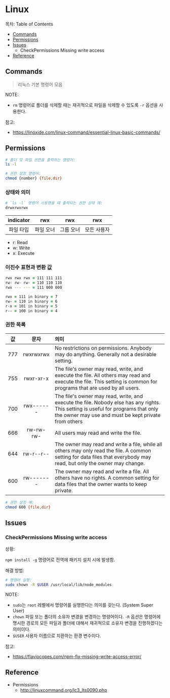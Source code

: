 # Linux

목차: Table of Contents

- [Commands](Commands)
- [Permissions](#Permissions)
- [Issues](#Issues)
  - CheckPermissions Missing write access
- [Reference](#Reference)

## Commands

> 리눅스 기본 명령어 모음

NOTE:

- `rm` 명령어로 폴더를 삭제할 때는 재귀적으로 파일을 삭제할 수 있도록 `-r` 옵션을 사용한다.

참고:

- https://linoxide.com/linux-command/essential-linux-basic-commands/

## Permissions

```zsh
# 폴더 및 파일 권한을 출력하는 명령어:
ls -l

# 권한 설정 명령어:
chmod {number} {file,dir}
```

### 상태와 의미

```zsh
# `ls -l` 명령어 사용했을 때 출력되는 권한 상태 예:
drwxrwxrwx
```

| indicator |    rwx    |    rwx    |     rwx     |
| :-------: | :-------: | :-------: | :---------: |
| 파일 타입 | 파일 오너 | 그룹 오너 | 모든 사용자 |

- r: Read
- w: Write
- x: Execute

### 이진수 표현과 변환 값

```zsh
rwx rwx rwx = 111 111 111
rw- rw- rw- = 110 110 110
rwx --- --- = 111 000 000

rwx = 111 in binary = 7
rw- = 110 in binary = 6
r-x = 101 in binary = 5
r-- = 100 in binary = 4
```

### 권한 목록

| 값  |   문자    | 의미                                                                                                                                                                                     |
| :-: | :-------: | :--------------------------------------------------------------------------------------------------------------------------------------------------------------------------------------- |
| 777 | rwxrwxrwx | No restrictions on permissions. Anybody may do anything. Generally not a desirable setting.                                                                                              |
| 755 | rwxr-xr-x | The file's owner may read, write, and execute the file. All others may read and execute the file. This setting is common for programs that are used by all users.                        |
| 700 | rwx------ | The file's owner may read, write, and execute the file. Nobody else has any rights. This setting is useful for programs that only the owner may use and must be kept private from others |
| 666 | rw-rw-rw- | All users may read and write the file.                                                                                                                                                   |
| 644 | rw-r--r-- | The owner may read and write a file, while all others may only read the file. A common setting for data files that everybody may read, but only the owner may change.                    |
| 600 | rw------- | The owner may read and write a file. All others have no rights. A common setting for data files that the owner wants to keep private.                                                    |

```zsh
# 권한 설정 예:
chmod 600 {file,dir}
```

## Issues

### CheckPermissions Missing write access

상황:

`npm install -g` 명령어로 전역에 패키지 설치 시에 발생함.

해결 방법:

```zsh
# 명령어 실행:
sudo chown -R $USER /usr/local/lib/node_modules
```

NOTE:

- `sudo`는 `root` 레벨에서 명령어를 실행한다는 의미를 갖는다. (System Super User)
- `chown` 파일 또는 폴더의 소유자 변경을 변경하는 명령어이다. `-R` 옵션은 명령어에 명시한 경로의 모든 파일과 폴더에 대해서 재귀적으로 소유자 변경을 진행하겠다는 의미이다.
- `$USER` 사용자 이름으로 치환하는 환경 변수이다.

참고:

- https://flaviocopes.com/npm-fix-missing-write-access-error/

## Reference

- Permissions
  - http://linuxcommand.org/lc3_lts0090.php
